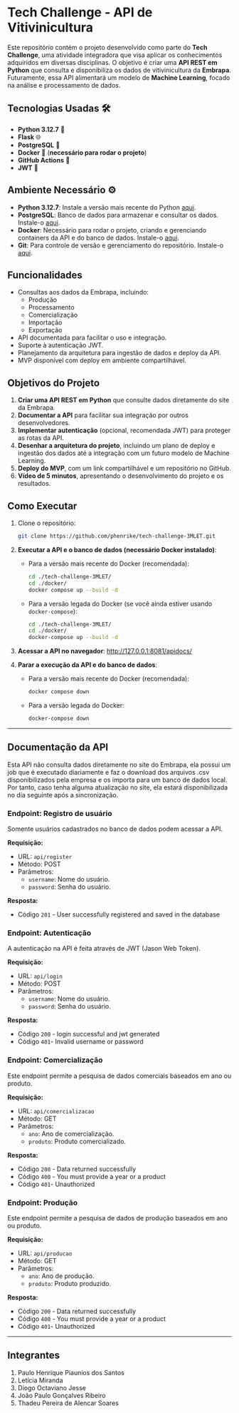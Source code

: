 
# Tech Challenge - API de Vitivinicultura

Este repositório contém o projeto desenvolvido como parte do **Tech Challenge**, uma atividade integradora que visa aplicar os conhecimentos adquiridos em diversas disciplinas. O objetivo é criar uma **API REST em Python** que consulta e disponibiliza os dados de vitivinicultura da **Embrapa**. Futuramente, essa API alimentará um modelo de **Machine Learning**, focado na análise e processamento de dados.

## Tecnologias Usadas 🛠️

- **Python 3.12.7** 🐍
- **Flask** 🌐
- **PostgreSQL** 🐘
- **Docker** 🐳 (**necessário para rodar o projeto**)
- **GitHub Actions** 🚀 
- **JWT** 🔑

## Ambiente Necessário ⚙️

- **Python 3.12.7**: Instale a versão mais recente do Python [aqui](https://www.python.org/downloads/).
- **PostgreSQL**: Banco de dados para armazenar e consultar os dados. Instale-o [aqui](https://www.postgresql.org/download/).
- **Docker**: Necessário para rodar o projeto, criando e gerenciando containers da API e do banco de dados. Instale-o [aqui](https://www.docker.com/products/docker-desktop).
- **Git**: Para controle de versão e gerenciamento do repositório. Instale-o [aqui](https://git-scm.com/).

## Funcionalidades

- Consultas aos dados da Embrapa, incluindo:
  - Produção
  - Processamento
  - Comercialização
  - Importação
  - Exportação
- API documentada para facilitar o uso e integração.
- Suporte à autenticação JWT.
- Planejamento da arquitetura para ingestão de dados e deploy da API.
- MVP disponível com deploy em ambiente compartilhável.

## Objetivos do Projeto

1. **Criar uma API REST em Python** que consulte dados diretamente do site da Embrapa.
2. **Documentar a API** para facilitar sua integração por outros desenvolvedores.
3. **Implementar autenticação** (opcional, recomendada JWT) para proteger as rotas da API.
4. **Desenhar a arquitetura do projeto**, incluindo um plano de deploy e ingestão dos dados até a integração com um futuro modelo de Machine Learning.
5. **Deploy do MVP**, com um link compartilhável e um repositório no GitHub.
6. **Vídeo de 5 minutos**, apresentando o desenvolvimento do projeto e os resultados.

## Como Executar

1. Clone o repositório:
   ```bash
   git clone https://github.com/phenrike/tech-challenge-3MLET.git
   ```

2. **Executar a API e o banco de dados (necessário Docker instalado)**:

   - Para a versão mais recente do Docker (recomendada):

     ```bash
     cd ./tech-challenge-3MLET/
     cd ./docker/
     docker compose up --build -d
     ```

   - Para a versão legada do Docker (se você ainda estiver usando `docker-compose`):

     ```bash
     cd ./tech-challenge-3MLET/
     cd ./docker/
     docker-compose up --build -d
     ```

3. **Acessar a API no navegador**:
<http://127.0.0.1:8081/apidocs/>

4. **Parar a execução da API e do banco de dados**:

   - Para a versão mais recente do Docker (recomendada):

     ```bash
     docker compose down
     ```

   - Para a versão legada do Docker:

     ```bash
     docker-compose down
     ```
_________________________________________________________________________________________

## Documentação da API

Esta API não consulta dados diretamente no site do Embrapa, ela possui um job que é executado diariamente e faz o download dos arquivos .csv disponibilizados pela empresa e os importa para um banco de dados local. Por tanto, caso tenha alguma atualização no site, ela estará disponibilizada no dia seguinte após a sincronização.

### **Endpoint: Registro de usuário**

Somente usuários cadastrados no banco de dados podem acessar a API.

**Requisição:**

- URL: `api/register`
- Método: POST
- Parâmetros:
  - `username`: Nome do usuário.
  - `password`: Senha do usuário.

**Resposta:**

- Código `201` - 	User successfully registered and saved in the database

### **Endpoint: Autenticação**

A autenticação na API é feita através de JWT (Jason Web Token).

**Requisição:**

- URL: `api/login`
- Método: POST
- Parâmetros:
  - `username`: Nome do usuário.
  - `password`: Senha do usuário.

**Resposta:**

- Código `200` - login successful and jwt generated
- Código `401`- Invalid username or password

### **Endpoint: Comercialização**

Este endpoint permite a pesquisa de dados comerciais baseados em ano ou produto.

**Requisição:**

- URL: `api/comercializacao`
- Método: GET
- Parâmetros:
  - `ano`: Ano de comercialização.
  - `produto`: Produto comercializado.

**Resposta:**

- Código `200` - Data returned successfully
- Código `400` - You must provide a year or a product
- Código `401`- Unauthorized

### **Endpoint: Produção**

Este endpoint permite a pesquisa de dados de produção baseados em ano ou produto.

**Requisição:**

- URL: `api/producao`
- Método: GET
- Parâmetros:
  - `ano`: Ano de produção.
  - `produto`: Produto produzido.

**Resposta:**

- Código `200` - Data returned successfully
- Código `400` - You must provide a year or a product
- Código `401`- Unauthorized
_________________________________________________________________________________________
## Integrantes

1. Paulo Henrique Piaunios dos Santos  
2. Letícia Miranda  
3. Diogo Octaviano Jesse  
4. João Paulo Gonçalves Ribeiro  
5. Thadeu Pereira de Alencar Soares  
